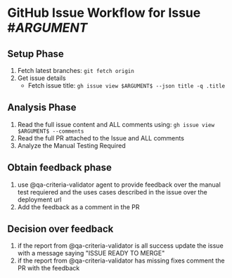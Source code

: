 # GitHub Issue Workflow for Issue #$ARGUMENT$

## Setup Phase

1. Fetch latest branches: `git fetch origin`
2. Get issue details
   - Fetch issue title: `gh issue view $ARGUMENT$ --json title -q .title`

## Analysis Phase

1. Read the full issue content and ALL comments using: `gh issue view $ARGUMENT$ --comments`
2. Read the full PR attached to the Issue and ALL comments
3. Analyze the Manual Testing Required

## Obtain feedback phase

1. use @qa-criteria-validator agent to provide feedback over the manual test requiered and the uses cases described in the issue over the deployment url
2. Add the feedback as a comment in the PR

## Decision over feedback

1. if the report from @qa-criteria-validator is all success update the issue with a message saying "ISSUE READY TO MERGE"
2. if the report from @qa-criteria-validator has missing fixes comment the PR with the feedback

